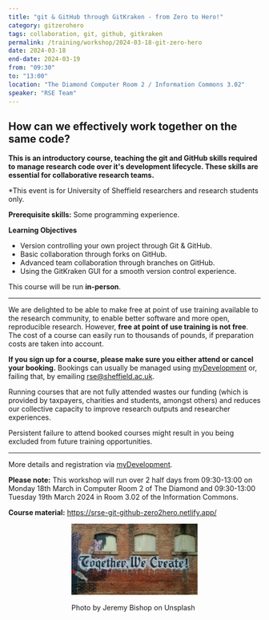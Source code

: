 ```yaml
---
title: "git & GitHub through GitKraken - from Zero to Hero!"
category: gitzerohero
tags: collaboration, git, github, gitkraken
permalink: /training/workshop/2024-03-18-git-zero-hero
date: 2024-03-18
end-date: 2024-03-19
from: "09:30"
to: "13:00"
location: "The Diamond Computer Room 2 / Information Commons 3.02"
speaker: "RSE Team"
---
```


## How can we effectively work together on the same code?

**This is an introductory course, teaching the git and GitHub skills required to manage research code over it's
development lifecycle. These skills are essential for collaborative research teams.**

*This event is for University of Sheffield researchers and research students only.

**Prerequisite skills:** Some programming experience.

**Learning Objectives**

* Version controlling your own project through Git & GitHub.
* Basic collaboration through forks on GitHub.
* Advanced team collaboration through branches on GitHub.
* Using the GitKraken GUI for a smooth version control experience.

This course will be run **in-person**.

<hr>

We are delighted to be able to make free at point of use training available to the research community, to enable better
software and more open, reproducible research. However, **free at point of use training is not free**. The cost of a
course can easily run to thousands of pounds, if preparation costs are taken into account.

**If you sign up for a course, please make sure you either attend or cancel your booking.** Bookings can usually be
managed using [myDevelopment](https://www.sheffield.ac.uk/nap/service/redirect/mydev) or, failing that, by emailing
[rse@sheffield.ac.uk](mailto:rse@sheffield.ac.uk).

Running courses that are not fully attended wastes our funding (which is provided by taxpayers, charities and students,
amongst others) and reduces our collective capacity to improve research outputs and researcher experiences.

Persistent failure to attend booked courses might result in you being excluded from future training opportunities.

<hr/>

More details and registration via
[myDevelopment](https://mydevelopment.csod.com/ui/lms-learning-details/app/event/d4d09f67-097b-4451-8ddb-86cb90636c06).

**Please note:** This workshop will run over 2 half days from 09:30-13:00 on Monday 18th March in Computer Room 2 of The
Diamond and 09:30-13:00 Tuesday 19th March 2024 in Room 3.02 of the Information Commons.

**Course material:** <https://srse-git-github-zero2hero.netlify.app/>

<div style="width: 50%; margin:0 auto;"><img src="/assets/images/colab.jfif" alt="Together, We Create"/><p>Photo by
Jeremy Bishop on Unsplash</p></div>
